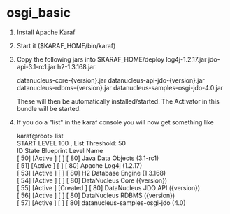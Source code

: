 osgi_basic
==========
1. Install Apache Karaf

2. Start it ($KARAF_HOME/bin/karaf)

3. Copy the following jars into $KARAF_HOME/deploy
    log4j-1.2.17.jar
    jdo-api-3.1-rc1.jar
    h2-1.3.168.jar

    datanucleus-core-{version}.jar
    datanucleus-api-jdo-{version}.jar
    datanucleus-rdbms-{version}.jar
    datanucleus-samples-osgi-jdo-4.0.jar

    These will then be automatically installed/started. The Activator in this bundle will be started.

4. If you do a "list" in the karaf console you will now get something like

    karaf@root> list  
    START LEVEL 100 , List Threshold: 50  
       ID   State         Blueprint      Level  Name  
    [  50] [Active     ] [            ] [   80] Java Data Objects (3.1-rc1)  
    [  51] [Active     ] [            ] [   80] Apache Log4j (1.2.17)  
    [  53] [Active     ] [            ] [   80] H2 Database Engine (1.3.168)  
    [  54] [Active     ] [            ] [   80] DataNucleus Core ({version})  
    [  55] [Active     ] [Created     ] [   80] DataNucleus JDO API ({version})  
    [  56] [Active     ] [            ] [   80] DataNucleus RDBMS ({version})  
    [  57] [Active     ] [            ] [   80] datanucleus-samples-osgi-jdo (4.0)  


